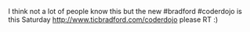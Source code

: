 I think not a lot of people know this but the new #bradford #coderdojo is this Saturday http://www.ticbradford.com/coderdojo please RT :)
